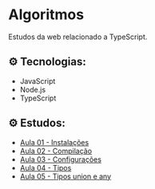 # Algoritmos
Estudos da web relacionado a TypeScript.

## ⚙️ Tecnologias:
* JavaScript
* Node.js
* TypeScript

## ⚙️ Estudos:
* [Aula 01 - Instalações](https://github.com/Leandro-Cardoso/STUDY-TypeScript/blob/main/src/aula01/aula01.ts)
* [Aula 02 - Compilação](https://github.com/Leandro-Cardoso/STUDY-TypeScript/blob/main/src/aula02/aula02.ts)
* [Aula 03 - Configurações](https://github.com/Leandro-Cardoso/STUDY-TypeScript/blob/main/src/aula03/aula03.ts)
* [Aula 04 - Tipos](https://github.com/Leandro-Cardoso/STUDY-TypeScript/blob/main/src/aula04/aula04.ts)
* [Aula 05 - Tipos union e any](https://github.com/Leandro-Cardoso/STUDY-TypeScript/blob/main/src/aula05/aula05.ts)
